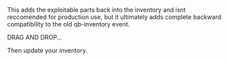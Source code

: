 This adds the exploitable parts back into the inventory and isnt reccomended for production use, but it ultimately adds complete backward compatibility to the old qb-inventory event.

DRAG AND DROP...

Then update your inventory.
